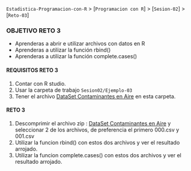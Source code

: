 `Estadistica-Programacion-con-R` > [`Programacion con R`] > [`Sesion-02`] > [`Reto-03`] 

### OBJETIVO RETO 3
- Aprenderas a abrir e utilizar archivos con datos en R
- Aprenderas a utilizar la función rbind()
- Aprenderas a utilizar la función complete.cases()

#### REQUISITOS RETO 3
1. Contar con R studio.
2. Usar la carpeta de trabajo `Sesion02/Ejemplo-03`
3. Tener el archivo [DataSet Contaminantes en Aire](../Dataset/rprog_data_specdata.zip) en esta carpeta.

#### RETO 3
1. Descomprimir el archivo zip :  [DataSet Contaminantes en Aire](../Dataset/rprog_data_specdata.zip) y seleccionar 2 de los archivos, de preferencia el primero 000.csv y 001.csv
2. Utilizar la funcion rbind() con estos dos archivos y ver el resultado arrojado.
3. Utilizar la funcion complete.cases() con estos dos archivos y ver el resultado arrojado.

